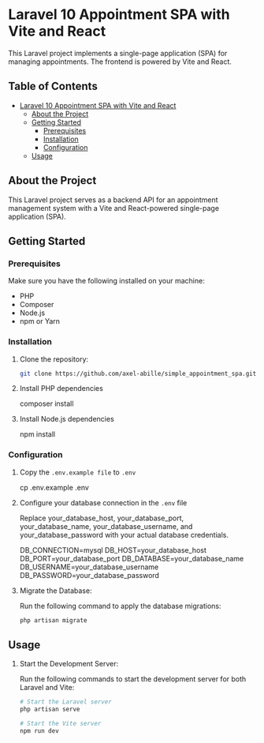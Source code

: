 # Laravel 10 Appointment SPA with Vite and React

This Laravel project implements a single-page application (SPA) for managing appointments. The frontend is powered by Vite and React.

## Table of Contents

- [Laravel 10 Appointment SPA with Vite and React](#laravel-10-appointment-spa-with-vite-and-react)
  - [About the Project](#about-the-project)
  - [Getting Started](#getting-started)
    - [Prerequisites](#prerequisites)
    - [Installation](#installation)
    - [Configuration](#configuration)
  - [Usage](#usage)
  
## About the Project

This Laravel project serves as a backend API for an appointment management system with a Vite and React-powered single-page application (SPA).

## Getting Started

### Prerequisites

Make sure you have the following installed on your machine:

- PHP
- Composer
- Node.js
- npm or Yarn

### Installation

1. Clone the repository:

   ```bash
   git clone https://github.com/axel-abille/simple_appointment_spa.git

2. Install PHP dependencies

   composer install

3. Install Node.js dependencies

   npm install

### Configuration

1. Copy the `.env.example file` to `.env`

   cp .env.example .env

2. Configure your database connection in the `.env` file

    Replace your_database_host, your_database_port, your_database_name, your_database_username, and your_database_password with your actual database credentials.

   DB_CONNECTION=mysql
   DB_HOST=your_database_host
   DB_PORT=your_database_port
   DB_DATABASE=your_database_name
   DB_USERNAME=your_database_username
   DB_PASSWORD=your_database_password

2. Migrate the Database:

   Run the following command to apply the database migrations:

   ```bash
   php artisan migrate

## Usage

1. Start the Development Server:

   Run the following commands to start the development server for both Laravel and Vite:

   ```bash
   # Start the Laravel server
   php artisan serve

   # Start the Vite server
   npm run dev



